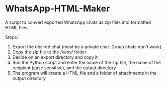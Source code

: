 # WhatsApp-HTML-Maker
 A script to convert exported WhatsApp chats as zip files into formatted HTML files.

 Steps:
 1. Export the desired chat (must be a private chat. Group chats don't work)
 2. Copy the zip file to the /venv/ folder
 3. Decide on an export directory and copy it
 4. Run the Python script and enter the name of the zip file, the name of the recipient (case sensitive), and the output directory
 5. The program will create a HTML file and a folder of attachments in the output directory
